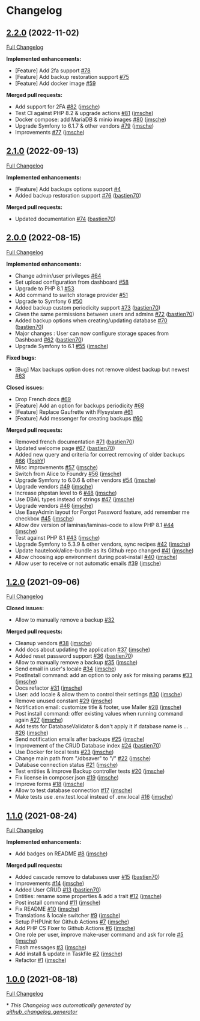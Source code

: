 # Changelog


## [2.2.0](https://github.com/bastien70/dbsaver/tree/2.2.0) (2022-11-02)

[Full Changelog](https://github.com/bastien70/dbsaver/compare/2.1.0...2.2.0)

**Implemented enhancements:**

- \[Feature\] Add 2fa support [\#78](https://github.com/bastien70/dbsaver/issues/78)
- \[Feature\] Add backup restoration support [\#75](https://github.com/bastien70/dbsaver/issues/75)
- \[Feature\] Add docker image [\#59](https://github.com/bastien70/dbsaver/issues/59)

**Merged pull requests:**

- Add support for 2FA [\#82](https://github.com/bastien70/dbsaver/pull/82) ([jmsche](https://github.com/jmsche))
- Test CI against PHP 8.2 & upgrade actions [\#81](https://github.com/bastien70/dbsaver/pull/81) ([jmsche](https://github.com/jmsche))
- Docker compose: add MariaDB & minio images [\#80](https://github.com/bastien70/dbsaver/pull/80) ([jmsche](https://github.com/jmsche))
- Upgrade Symfony to 6.1.7 & other vendors [\#79](https://github.com/bastien70/dbsaver/pull/79) ([jmsche](https://github.com/jmsche))
- Improvements [\#77](https://github.com/bastien70/dbsaver/pull/77) ([jmsche](https://github.com/jmsche))

## [2.1.0](https://github.com/bastien70/dbsaver/tree/2.1.0) (2022-09-13)

[Full Changelog](https://github.com/bastien70/dbsaver/compare/2.0.0...2.1.0)

**Implemented enhancements:**

- \[Feature\] Add backups options support [\#4](https://github.com/bastien70/dbsaver/issues/4)
- Added backup restoration support [\#76](https://github.com/bastien70/dbsaver/pull/76) ([bastien70](https://github.com/bastien70))

**Merged pull requests:**

- Updated documentation [\#74](https://github.com/bastien70/dbsaver/pull/74) ([bastien70](https://github.com/bastien70))

## [2.0.0](https://github.com/bastien70/dbsaver/tree/2.0.0) (2022-08-15)

[Full Changelog](https://github.com/bastien70/dbsaver/compare/1.2.0...2.0.0)

**Implemented enhancements:**

- Change admin/user privileges [\#64](https://github.com/bastien70/dbsaver/issues/64)
- Set upload configuration from dashboard [\#58](https://github.com/bastien70/dbsaver/issues/58)
- Upgrade to PHP 8.1 [\#53](https://github.com/bastien70/dbsaver/issues/53)
- Add command to switch storage provider [\#51](https://github.com/bastien70/dbsaver/issues/51)
- Upgrade to Symfony 6 [\#50](https://github.com/bastien70/dbsaver/issues/50)
- Added backup custom periodicity support [\#73](https://github.com/bastien70/dbsaver/pull/73) ([bastien70](https://github.com/bastien70))
- Given the same permissions between users and admins [\#72](https://github.com/bastien70/dbsaver/pull/72) ([bastien70](https://github.com/bastien70))
- Added backup options when creating/updating database [\#70](https://github.com/bastien70/dbsaver/pull/70) ([bastien70](https://github.com/bastien70))
- Major changes : User can now configure storage spaces from Dashboard [\#62](https://github.com/bastien70/dbsaver/pull/62) ([bastien70](https://github.com/bastien70))
- Upgrade Symfony to 6.1 [\#55](https://github.com/bastien70/dbsaver/pull/55) ([jmsche](https://github.com/jmsche))

**Fixed bugs:**

- \[Bug\] Max backups option does not remove oldest backup but newest [\#63](https://github.com/bastien70/dbsaver/issues/63)

**Closed issues:**

- Drop French docs [\#69](https://github.com/bastien70/dbsaver/issues/69)
- \[Feature\] Add an option for backups periodicity [\#68](https://github.com/bastien70/dbsaver/issues/68)
- \[Feature\] Replace Gaufrette with Flysystem [\#61](https://github.com/bastien70/dbsaver/issues/61)
- \[Feature\] Add messenger for creating backups [\#60](https://github.com/bastien70/dbsaver/issues/60)

**Merged pull requests:**

- Removed french documentation [\#71](https://github.com/bastien70/dbsaver/pull/71) ([bastien70](https://github.com/bastien70))
- Updated welcome page [\#67](https://github.com/bastien70/dbsaver/pull/67) ([bastien70](https://github.com/bastien70))
- Added new query and criteria for correct removing of older backups [\#66](https://github.com/bastien70/dbsaver/pull/66) ([ToshY](https://github.com/ToshY))
- Misc improvements [\#57](https://github.com/bastien70/dbsaver/pull/57) ([jmsche](https://github.com/jmsche))
- Switch from Alice to Foundry [\#56](https://github.com/bastien70/dbsaver/pull/56) ([jmsche](https://github.com/jmsche))
- Upgrade Symfony to 6.0.6 & other vendors [\#54](https://github.com/bastien70/dbsaver/pull/54) ([jmsche](https://github.com/jmsche))
- Upgrade vendors [\#49](https://github.com/bastien70/dbsaver/pull/49) ([jmsche](https://github.com/jmsche))
- Increase phpstan level to 6 [\#48](https://github.com/bastien70/dbsaver/pull/48) ([jmsche](https://github.com/jmsche))
- Use DBAL types instead of strings [\#47](https://github.com/bastien70/dbsaver/pull/47) ([jmsche](https://github.com/jmsche))
- Upgrade vendors [\#46](https://github.com/bastien70/dbsaver/pull/46) ([jmsche](https://github.com/jmsche))
- Use EasyAdmin layout for Forgot Password feature, add remember me checkbox [\#45](https://github.com/bastien70/dbsaver/pull/45) ([jmsche](https://github.com/jmsche))
- Allow dev version of laminas/laminas-code to allow PHP 8.1 [\#44](https://github.com/bastien70/dbsaver/pull/44) ([jmsche](https://github.com/jmsche))
- Test against PHP 8.1 [\#43](https://github.com/bastien70/dbsaver/pull/43) ([jmsche](https://github.com/jmsche))
- Upgrade Symfony to 5.3.9 & other vendors, sync recipes [\#42](https://github.com/bastien70/dbsaver/pull/42) ([jmsche](https://github.com/jmsche))
- Update hautelook/alice-bundle as its Github repo changed [\#41](https://github.com/bastien70/dbsaver/pull/41) ([jmsche](https://github.com/jmsche))
- Allow choosing app environment during post-install [\#40](https://github.com/bastien70/dbsaver/pull/40) ([jmsche](https://github.com/jmsche))
- Allow user to receive or not automatic emails [\#39](https://github.com/bastien70/dbsaver/pull/39) ([jmsche](https://github.com/jmsche))

## [1.2.0](https://github.com/bastien70/dbsaver/tree/1.2.0) (2021-09-06)

[Full Changelog](https://github.com/bastien70/dbsaver/compare/1.1.0...1.2.0)

**Closed issues:**

- Allow to manually remove a backup [\#32](https://github.com/bastien70/dbsaver/issues/32)

**Merged pull requests:**

- Cleanup vendors [\#38](https://github.com/bastien70/dbsaver/pull/38) ([jmsche](https://github.com/jmsche))
- Add docs about updating the application [\#37](https://github.com/bastien70/dbsaver/pull/37) ([jmsche](https://github.com/jmsche))
- Added reset password support [\#36](https://github.com/bastien70/dbsaver/pull/36) ([bastien70](https://github.com/bastien70))
- Allow to manually remove a backup [\#35](https://github.com/bastien70/dbsaver/pull/35) ([jmsche](https://github.com/jmsche))
- Send email in user's locale [\#34](https://github.com/bastien70/dbsaver/pull/34) ([jmsche](https://github.com/jmsche))
- PostInstall command: add an option to only ask for missing params [\#33](https://github.com/bastien70/dbsaver/pull/33) ([jmsche](https://github.com/jmsche))
- Docs refactor [\#31](https://github.com/bastien70/dbsaver/pull/31) ([jmsche](https://github.com/jmsche))
- User: add locale & allow them to control their settings [\#30](https://github.com/bastien70/dbsaver/pull/30) ([jmsche](https://github.com/jmsche))
- Remove unused constant [\#29](https://github.com/bastien70/dbsaver/pull/29) ([jmsche](https://github.com/jmsche))
- Notification email: customize title & footer, use Mailer [\#28](https://github.com/bastien70/dbsaver/pull/28) ([jmsche](https://github.com/jmsche))
- Post install command: offer existing values when running command again [\#27](https://github.com/bastien70/dbsaver/pull/27) ([jmsche](https://github.com/jmsche))
- Add tests for DatabaseValidator & don't apply it if database name is … [\#26](https://github.com/bastien70/dbsaver/pull/26) ([jmsche](https://github.com/jmsche))
- Send notification emails after backups [\#25](https://github.com/bastien70/dbsaver/pull/25) ([jmsche](https://github.com/jmsche))
- Improvement of the CRUD Database index [\#24](https://github.com/bastien70/dbsaver/pull/24) ([bastien70](https://github.com/bastien70))
- Use Docker for local tests [\#23](https://github.com/bastien70/dbsaver/pull/23) ([jmsche](https://github.com/jmsche))
- Change main path from "/dbsaver" to "/" [\#22](https://github.com/bastien70/dbsaver/pull/22) ([jmsche](https://github.com/jmsche))
- Database connection status [\#21](https://github.com/bastien70/dbsaver/pull/21) ([jmsche](https://github.com/jmsche))
- Test entities & improve Backup controller tests [\#20](https://github.com/bastien70/dbsaver/pull/20) ([jmsche](https://github.com/jmsche))
- Fix license in composer.json [\#19](https://github.com/bastien70/dbsaver/pull/19) ([jmsche](https://github.com/jmsche))
- Improve forms [\#18](https://github.com/bastien70/dbsaver/pull/18) ([jmsche](https://github.com/jmsche))
- Allow to test database connection [\#17](https://github.com/bastien70/dbsaver/pull/17) ([jmsche](https://github.com/jmsche))
- Make tests use .env.test.local instead of .env.local [\#16](https://github.com/bastien70/dbsaver/pull/16) ([jmsche](https://github.com/jmsche))

## [1.1.0](https://github.com/bastien70/dbsaver/tree/1.1.0) (2021-08-24)

[Full Changelog](https://github.com/bastien70/dbsaver/compare/1.0.0...1.1.0)

**Implemented enhancements:**

- Add badges on README [\#8](https://github.com/bastien70/dbsaver/pull/8) ([jmsche](https://github.com/jmsche))

**Merged pull requests:**

- Added cascade remove to databases user [\#15](https://github.com/bastien70/dbsaver/pull/15) ([bastien70](https://github.com/bastien70))
- Improvements [\#14](https://github.com/bastien70/dbsaver/pull/14) ([jmsche](https://github.com/jmsche))
- Added User CRUD [\#13](https://github.com/bastien70/dbsaver/pull/13) ([bastien70](https://github.com/bastien70))
- Entities: rename some properties & add a trait [\#12](https://github.com/bastien70/dbsaver/pull/12) ([jmsche](https://github.com/jmsche))
- Post install command [\#11](https://github.com/bastien70/dbsaver/pull/11) ([jmsche](https://github.com/jmsche))
- Fix README [\#10](https://github.com/bastien70/dbsaver/pull/10) ([jmsche](https://github.com/jmsche))
- Translations & locale switcher [\#9](https://github.com/bastien70/dbsaver/pull/9) ([jmsche](https://github.com/jmsche))
- Setup PHPUnit for Github Actions [\#7](https://github.com/bastien70/dbsaver/pull/7) ([jmsche](https://github.com/jmsche))
- Add PHP CS Fixer to Github Actions [\#6](https://github.com/bastien70/dbsaver/pull/6) ([jmsche](https://github.com/jmsche))
- One role per user, improve make-user command and ask for role [\#5](https://github.com/bastien70/dbsaver/pull/5) ([jmsche](https://github.com/jmsche))
- Flash messages [\#3](https://github.com/bastien70/dbsaver/pull/3) ([jmsche](https://github.com/jmsche))
- Add install & update in Taskfile [\#2](https://github.com/bastien70/dbsaver/pull/2) ([jmsche](https://github.com/jmsche))
- Refactor [\#1](https://github.com/bastien70/dbsaver/pull/1) ([jmsche](https://github.com/jmsche))

## [1.0.0](https://github.com/bastien70/dbsaver/tree/1.0.0) (2021-08-18)

[Full Changelog](https://github.com/bastien70/dbsaver/compare/f41655ea80f7d9e13ac48ea055402c12d78ca3ab...1.0.0)



\* *This Changelog was automatically generated by [github_changelog_generator](https://github.com/github-changelog-generator/github-changelog-generator)*
